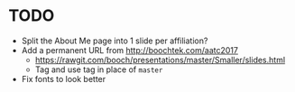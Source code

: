 TODO
====

* Split the About Me page into 1 slide per affiliation?
* Add a permanent URL from http://boochtek.com/aatc2017
    * https://rawgit.com/booch/presentations/master/Smaller/slides.html
    * Tag and use tag in place of `master`
* Fix fonts to look better
